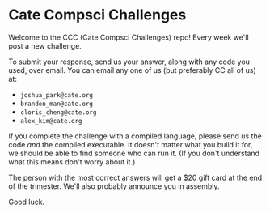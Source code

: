 # Cate Compsci Challenges

Welcome to the CCC (Cate Compsci Challenges) repo! Every week we'll post a new challenge.

To submit your response, send us your answer, along with any code you used, over email. You can email any one of us (but preferably CC all of us) at:
- `joshua_park@cate.org`
- `brandon_man@cate.org`
- `cloris_cheng@cate.org`
- `alex_kim@cate.org`

If you complete the challenge with a compiled language, please send us the code _and_ the compiled executable. It doesn't matter what you build it for, we should be able to find someone who can run it. (If you don't understand what this means don't worry about it.)

The person with the most correct answers will get a $20 gift card at the end of the trimester. We'll also probably announce you in assembly.

Good luck.